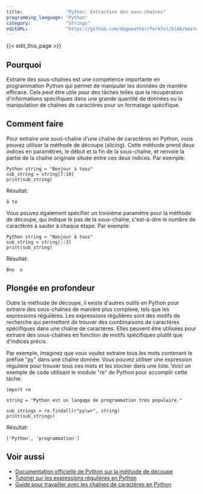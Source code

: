 ```yaml
---
title:                "Python: Extraction des sous-chaînes"
programming_language: "Python"
category:             "Strings"
editURL:              "https://github.com/dogweather/forkful/blob/master/content/fr/python/extracting-substrings.md"
---
```


{{< edit_this_page >}}

## Pourquoi

Extraire des sous-chaînes est une compétence importante en programmation Python qui permet de manipuler les données de manière efficace. Cela peut être utile pour des tâches telles que la récupération d'informations spécifiques dans une grande quantité de données ou la manipulation de chaînes de caractères pour un formatage spécifique.

## Comment faire

Pour extraire une sous-chaîne d'une chaîne de caractères en Python, vous pouvez utiliser la méthode de découpe (slicing). Cette méthode prend deux indices en paramètres, le début et la fin de la sous-chaîne, et renvoie la partie de la chaîne originale située entre ces deux indices. Par exemple:

```
Python string = "Bonjour à tous"
sub_string = string[7:10]
print(sub_string)
```

Résultat:

```
à to
```

Vous pouvez également spécifier un troisième paramètre pour la méthode de découpe, qui indique le pas de la sous-chaîne, c'est-à-dire le nombre de caractères à sauter à chaque étape. Par exemple:

```
Python string = "Bonjour à tous"
sub_string = string[::3]
print(sub_string)
```

Résultat:

```
Bno  u
```

## Plongée en profondeur

Outre la méthode de découpe, il existe d'autres outils en Python pour extraire des sous-chaînes de manière plus complexe, tels que les expressions régulières. Les expressions régulières sont des motifs de recherche qui permettent de trouver des combinaisons de caractères spécifiques dans une chaîne de caractères. Elles peuvent être utilisées pour extraire des sous-chaînes en fonction de motifs spécifiques plutôt que d'indices précis.

Par exemple, imaginez que vous voulez extraire tous les mots contenant le préfixe "py" dans une chaîne donnée. Vous pouvez utiliser une expression régulière pour trouver tous ces mots et les stocker dans une liste. Voici un exemple de code utilisant le module "re" de Python pour accomplir cette tâche:

```
import re

string = "Python est un langage de programmation très populaire."

sub_strings = re.findall(r"py\w+", string)
print(sub_strings)
```

Résultat:

```
['Python', 'programmation']
```

## Voir aussi

- [Documentation officielle de Python sur la méthode de découpe](https://docs.python.org/fr/3/library/stdtypes.html#mutable-sequence-types)
- [Tutoriel sur les expressions régulières en Python](https://www.youtube.com/watch?v=K8L6KVGG-7o)
- [Guide pour travailler avec les chaînes de caractères en Python](https://realpython.com/python-strings/)